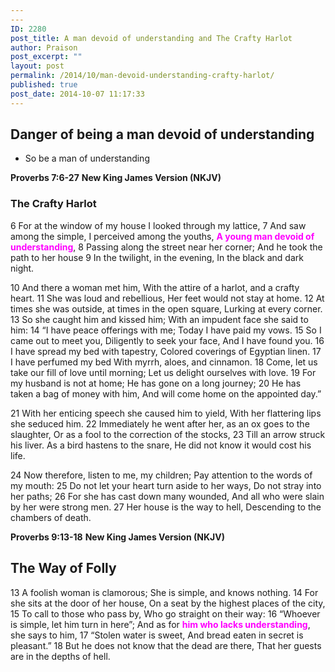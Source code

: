 ```yaml
---
---
ID: 2280
post_title: A man devoid of understanding and The Crafty Harlot
author: Praison
post_excerpt: ""
layout: post
permalink: /2014/10/man-devoid-understanding-crafty-harlot/
published: true
post_date: 2014-10-07 11:17:33
---
```

<h2>Danger of being a man devoid of understanding</h2>
<ul>
	<li>So be a man of understanding</li>
</ul>
<strong>Proverbs 7:6-27</strong>
<strong> New King James Version (NKJV)</strong>
<h3>The Crafty Harlot</h3>
6 For at the window of my house
I looked through my lattice,
7 And saw among the simple,
I perceived among the youths,
<span style="color: #ff00ff;"><strong>A young man devoid of understanding</strong></span>,
8 Passing along the street near her corner;
And he took the path to her house
9 In the twilight, in the evening,
In the black and dark night.

10 And there a woman met him,
With the attire of a harlot, and a crafty heart.
11 She was loud and rebellious,
Her feet would not stay at home.
12 At times she was outside, at times in the open square,
Lurking at every corner.
13 So she caught him and kissed him;
With an impudent face she said to him:
14 “I have peace offerings with me;
Today I have paid my vows.
15 So I came out to meet you,
Diligently to seek your face,
And I have found you.
16 I have spread my bed with tapestry,
Colored coverings of Egyptian linen.
17 I have perfumed my bed
With myrrh, aloes, and cinnamon.
18 Come, let us take our fill of love until morning;
Let us delight ourselves with love.
19 For my husband is not at home;
He has gone on a long journey;
20 He has taken a bag of money with him,
And will come home on the appointed day.”

21 With her enticing speech she caused him to yield,
With her flattering lips she seduced him.
22 Immediately he went after her, as an ox goes to the slaughter,
Or as a fool to the correction of the stocks,
23 Till an arrow struck his liver.
As a bird hastens to the snare,
He did not know it would cost his life.

24 Now therefore, listen to me, my children;
Pay attention to the words of my mouth:
25 Do not let your heart turn aside to her ways,
Do not stray into her paths;
26 For she has cast down many wounded,
And all who were slain by her were strong men.
27 Her house is the way to hell,
Descending to the chambers of death.

<strong>Proverbs 9:13-18</strong>
<strong>New King James Version (NKJV)</strong>
<h2>The Way of Folly</h2>
13 A foolish woman is clamorous;
She is simple, and knows nothing.
14 For she sits at the door of her house,
On a seat by the highest places of the city,
15 To call to those who pass by,
Who go straight on their way:
16 “Whoever is simple, let him turn in here”;
And as for <span style="color: #ff00ff;"><strong>him who lacks understanding</strong></span>, she says to him,
17 “Stolen water is sweet,
And bread eaten in secret is pleasant.”
18 But he does not know that the dead are there,
That her guests are in the depths of hell.